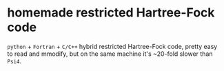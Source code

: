 # homemade restricted Hartree-Fock code

`python` + `Fortran` + `C/C++` hybrid restricted Hartree-Fock code, pretty easy to read and mmodify, but on the same machine it's \~20-fold slower than `Psi4`. 
